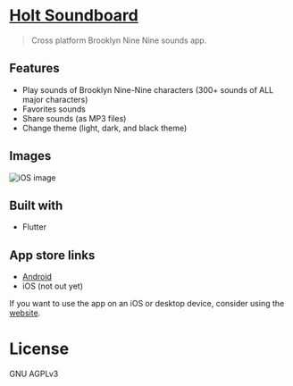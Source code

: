 # [Holt Soundboard](https://play.google.com/store/apps/details?id=com.themindstorm.holt_soundboard&hl=en_US)
> Cross platform Brooklyn Nine Nine sounds app.

## Features
- Play sounds of Brooklyn Nine-Nine characters (300+ sounds of ALL major characters)
- Favorites sounds
- Share sounds (as MP3 files)
- Change theme (light, dark, and black theme)

## Images
![iOS image](https://i.imgur.com/nEtHzuR.png)

## Built with
- Flutter

## App store links
- [Android](https://play.google.com/store/apps/details?id=com.themindstorm.holt_soundboard&hl=en_US)
- iOS (not out yet)

If you want to use the app on an iOS or desktop device, consider using the [website](https://holt-soundboard.github.io).

# License
GNU AGPLv3